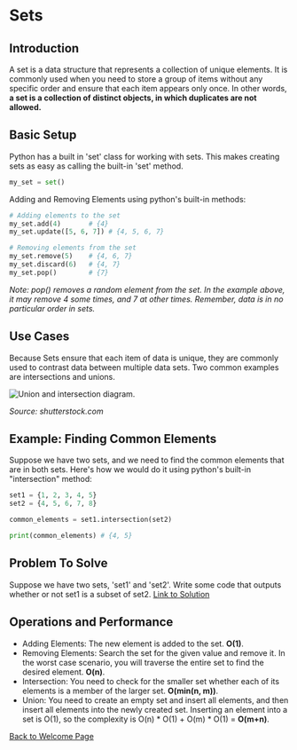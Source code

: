 # Sets
## Introduction
A set is a data structure that represents a collection of unique elements. It is commonly used when you need to store a group of items without any specific order and ensure that each item appears only once. In other words, **a set is a collection of distinct objects, in which duplicates are not allowed.**

## Basic Setup
Python has a built in 'set' class for working with sets. This makes creating sets as easy as calling the built-in 'set' method.
```python
my_set = set()
```
Adding and Removing Elements using python's built-in methods:
```python
# Adding elements to the set
my_set.add(4)       # {4}
my_set.update([5, 6, 7]) # {4, 5, 6, 7}

# Removing elements from the set
my_set.remove(5)    # {4, 6, 7}
my_set.discard(6)   # {4, 7}
my_set.pop()        # {7}
```
_Note: pop() removes a random element from the set. In the example above, it may remove 4 some times, and 7 at other times. Remember, data is in no particular order in sets._

## Use Cases
Because Sets ensure that each item of data is unique, they are commonly used to contrast data between multiple data sets. Two common examples are intersections and unions.

<picture>
  <img alt="Union and intersection diagram." src="https://www.shutterstock.com/image-vector/union-intersection-sets-260nw-1847364970.jpg">
</picture>

_Source: shutterstock.com_

## Example: Finding Common Elements
Suppose we have two sets, and we need to find the common elements that are in both sets. Here's how we would do it using python's built-in "intersection" method:
```python
set1 = {1, 2, 3, 4, 5}
set2 = {4, 5, 6, 7, 8}

common_elements = set1.intersection(set2)

print(common_elements) # {4, 5}
```

## Problem To Solve
Suppose we have two sets, 'set1' and 'set2'. Write some code that outputs whether or not set1 is a subset of set2. [Link to Solution](is-subset.md)

## Operations and Performance
- Adding Elements: The new element is added to the set. **O(1)**.
- Removing Elements: Search the set for the given value and remove it. In the worst case scenario, you will traverse the entire set to find the desired element. **O(n)**.
- Intersection: You need to check for the smaller set whether each of its elements is a member of the larger set. **O(min(n, m))**.
- Union: You need to create an empty set and insert all elements, and then insert all elements into the newly created set. Inserting an element into a set is O(1), so the complexity is O(n) * O(1) + O(m) * O(1) = **O(m+n)**.

[Back to Welcome Page](0-welcome.md)